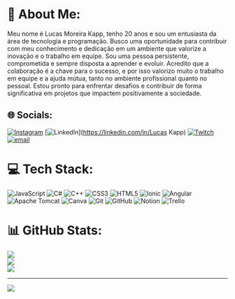 # 💫 About Me:
Meu nome é Lucas Moreira Kapp, tenho 20 anos e sou um entusiasta da área de tecnologia e programação. Busco uma oportunidade para contribuir com meu conhecimento e dedicação em um ambiente que valorize a inovação e o trabalho em equipe. Sou uma pessoa persistente, comprometida e sempre disposta a aprender e evoluir. Acredito que a colaboração é a chave para o sucesso, e por isso valorizo muito o trabalho em equipe e a ajuda mútua, tanto no ambiente profissional quanto no pessoal. Estou pronto para enfrentar desafios e contribuir de form﻿a significativa em projetos que impactem positivamente a sociedade.


## 🌐 Socials:
[![Instagram](https://img.shields.io/badge/Instagram-%23E4405F.svg?logo=Instagram&logoColor=white)](https://instagram.com/@lucasmkapp) [![LinkedIn](https://img.shields.io/badge/LinkedIn-%230077B5.svg?logo=linkedin&logoColor=white)](https://linkedin.com/in/Lucas Kapp) [![Twitch](https://img.shields.io/badge/Twitch-%239146FF.svg?logo=Twitch&logoColor=white)](https://twitch.tv/lukias1) [![email](https://img.shields.io/badge/Email-D14836?logo=gmail&logoColor=white)](mailto:lucaskapp40@hotmail.com) 

# 💻 Tech Stack:
![JavaScript](https://img.shields.io/badge/javascript-%23323330.svg?style=for-the-badge&logo=javascript&logoColor=%23F7DF1E) ![C#](https://img.shields.io/badge/c%23-%23239120.svg?style=for-the-badge&logo=csharp&logoColor=white) ![C++](https://img.shields.io/badge/c++-%2300599C.svg?style=for-the-badge&logo=c%2B%2B&logoColor=white) ![CSS3](https://img.shields.io/badge/css3-%231572B6.svg?style=for-the-badge&logo=css3&logoColor=white) ![HTML5](https://img.shields.io/badge/html5-%23E34F26.svg?style=for-the-badge&logo=html5&logoColor=white) ![Ionic](https://img.shields.io/badge/Ionic-%233880FF.svg?style=for-the-badge&logo=Ionic&logoColor=white) ![Angular](https://img.shields.io/badge/angular-%23DD0031.svg?style=for-the-badge&logo=angular&logoColor=white) ![Apache Tomcat](https://img.shields.io/badge/apache%20tomcat-%23F8DC75.svg?style=for-the-badge&logo=apache-tomcat&logoColor=black) ![Canva](https://img.shields.io/badge/Canva-%2300C4CC.svg?style=for-the-badge&logo=Canva&logoColor=white) ![Git](https://img.shields.io/badge/git-%23F05033.svg?style=for-the-badge&logo=git&logoColor=white) ![GitHub](https://img.shields.io/badge/github-%23121011.svg?style=for-the-badge&logo=github&logoColor=white) ![Notion](https://img.shields.io/badge/Notion-%23000000.svg?style=for-the-badge&logo=notion&logoColor=white) ![Trello](https://img.shields.io/badge/Trello-%23026AA7.svg?style=for-the-badge&logo=Trello&logoColor=white)
# 📊 GitHub Stats:
![](https://github-readme-stats.vercel.app/api?username=LucasKapp&theme=shadow_blue&hide_border=false&include_all_commits=false&count_private=false)<br/>
![](https://nirzak-streak-stats.vercel.app/?user=LucasKapp&theme=shadow_blue&hide_border=false)<br/>
![](https://github-readme-stats.vercel.app/api/top-langs/?username=LucasKapp&theme=shadow_blue&hide_border=false&include_all_commits=false&count_private=false&layout=compact)

---
[![](https://visitcount.itsvg.in/api?id=LucasKapp&icon=0&color=0)](https://visitcount.itsvg.in)

<!-- Proudly created with GPRM ( https://gprm.itsvg.in ) -->
